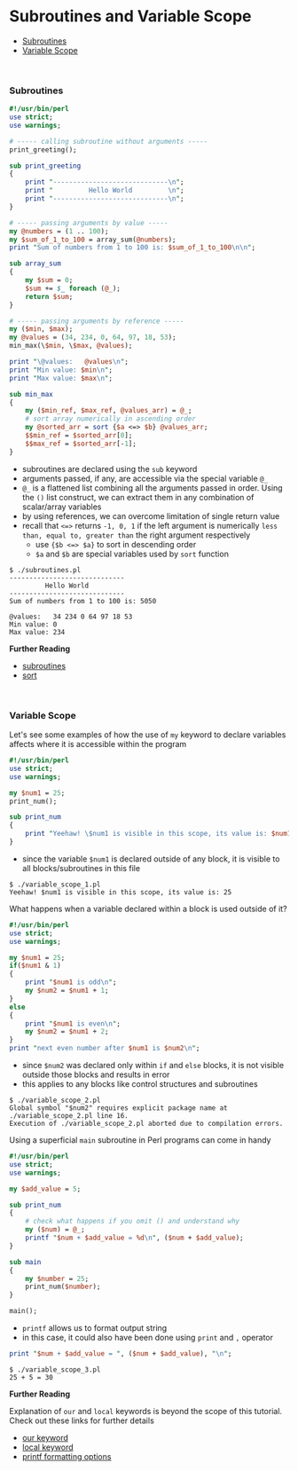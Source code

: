 # <a name="subroutines-and-variable-scope"></a>Subroutines and Variable Scope

* [Subroutines](#subroutines)
* [Variable Scope](#variable-scope)


<br>

### <a name="subroutines"></a>Subroutines

```perl
#!/usr/bin/perl
use strict;
use warnings;

# ----- calling subroutine without arguments -----
print_greeting();

sub print_greeting
{
    print "-----------------------------\n";
    print "         Hello World         \n";
    print "-----------------------------\n";
}

# ----- passing arguments by value -----
my @numbers = (1 .. 100);
my $sum_of_1_to_100 = array_sum(@numbers);
print "Sum of numbers from 1 to 100 is: $sum_of_1_to_100\n\n";

sub array_sum
{
    my $sum = 0;
    $sum += $_ foreach (@_);
    return $sum;
}

# ----- passing arguments by reference -----
my ($min, $max);
my @values = (34, 234, 0, 64, 97, 18, 53);
min_max(\$min, \$max, @values);

print "\@values:   @values\n";
print "Min value: $min\n";
print "Max value: $max\n";

sub min_max
{
    my ($min_ref, $max_ref, @values_arr) = @_;
    # sort array numerically in ascending order
    my @sorted_arr = sort {$a <=> $b} @values_arr;
    $$min_ref = $sorted_arr[0];
    $$max_ref = $sorted_arr[-1];
}
```

* subroutines are declared using the `sub` keyword
* arguments passed, if any, are accessible via the special variable `@_`
* `@_` is a flattened list combining all the arguments passed in order. Using the `()` list construct, we can extract them in any combination of scalar/array variables
* by using references, we can overcome limitation of single return value
* recall that `<=>` returns `-1, 0, 1` if the left argument is numerically `less than, equal to, greater than` the right argument respectively
    * use `{$b <=> $a}` to sort in descending order
    * `$a` and `$b` are special variables used by `sort` function

```
$ ./subroutines.pl
-----------------------------
         Hello World         
-----------------------------
Sum of numbers from 1 to 100 is: 5050

@values:   34 234 0 64 97 18 53
Min value: 0
Max value: 234
```

**Further Reading**

* [subroutines](http://perldoc.perl.org/perlsub.html)
* [sort](http://perldoc.perl.org/functions/sort.html)

<br>

### <a name="variable-scope"></a>Variable Scope

Let's see some examples of how the use of `my` keyword to declare variables affects where it is accessible within the program

```perl
#!/usr/bin/perl
use strict;
use warnings;

my $num1 = 25;
print_num();

sub print_num
{
    print "Yeehaw! \$num1 is visible in this scope, its value is: $num1\n";
}
```

* since the variable `$num1` is declared outside of any block, it is visible to all blocks/subroutines in this file

```
$ ./variable_scope_1.pl
Yeehaw! $num1 is visible in this scope, its value is: 25
```

What happens when a variable declared within a block is used outside of it?

```perl
#!/usr/bin/perl
use strict;
use warnings;

my $num1 = 25;
if($num1 & 1)
{
    print "$num1 is odd\n";
    my $num2 = $num1 + 1;
}
else
{
    print "$num1 is even\n";
    my $num2 = $num1 + 2;
}
print "next even number after $num1 is $num2\n";
```

* since `$num2` was declared only within `if` and `else` blocks, it is not visible outside those blocks and results in error
* this applies to any blocks like control structures and subroutines

```
$ ./variable_scope_2.pl
Global symbol "$num2" requires explicit package name at ./variable_scope_2.pl line 16.
Execution of ./variable_scope_2.pl aborted due to compilation errors.
```

Using a superficial `main` subroutine in Perl programs can come in handy

```perl
#!/usr/bin/perl
use strict;
use warnings;

my $add_value = 5;

sub print_num
{
    # check what happens if you omit () and understand why
    my ($num) = @_;
    printf "$num + $add_value = %d\n", ($num + $add_value);
}

sub main
{
    my $number = 25;
    print_num($number);
}

main();
```

* `printf` allows us to format output string
* in this case, it could also have been done using `print` and `,` operator

```perl
print "$num + $add_value = ", ($num + $add_value), "\n";
```

```
$ ./variable_scope_3.pl
25 + 5 = 30
```

**Further Reading**

Explanation of `our` and `local` keywords is beyond the scope of this tutorial. Check out these links for further details

* [our keyword](http://perldoc.perl.org/functions/our.html)
* [local keyword](http://perldoc.perl.org/perlsub.html#Temporary-Values-via-local())
* [printf formatting options](http://perldoc.perl.org/functions/sprintf.html)

